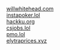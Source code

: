 [willwhitehead.com](https://willwhitehead.com)\
[instapoker.lol](https://www.instapoker.lol)\
[hackku.org](https://hackku.org)\
[csjobs.lol](https://csjobs.lol)\
[pmo.lol](https://www.pmo.lol/)\
[elytraprices.xyz](https://www.ahprices.xyz/)



